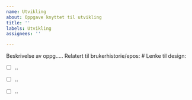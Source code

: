 ```yaml
---
name: Utvikling
about: Oppgave knyttet til utvikling
title: ''
labels: Utvikling
assignees: ''

---
```


Beskrivelse av oppg.....
Relatert til brukerhistorie/epos: #
Lenke til design:

- [ ] .. 

- [ ] .. 

- [ ] ..
